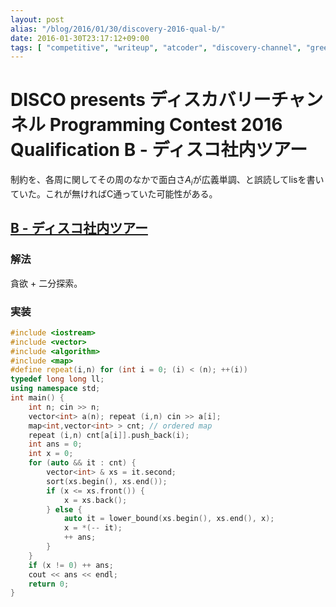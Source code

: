 ```yaml
---
layout: post
alias: "/blog/2016/01/30/discovery-2016-qual-b/"
date: 2016-01-30T23:17:12+09:00
tags: [ "competitive", "writeup", "atcoder", "discovery-channel", "greedy", "binary-search" ]
---
```


# DISCO presents ディスカバリーチャンネル Programming Contest 2016 Qualification B - ディスコ社内ツアー

制約を、各周に関してその周のなかで面白さ$A_i$が広義単調、と誤読してlisを書いていた。これが無ければC通っていた可能性がある。

## [B - ディスコ社内ツアー](https://beta.atcoder.jp/contests/discovery2016-qual/tasks/discovery_2016_qual_b)

### 解法

貪欲 + 二分探索。

### 実装

``` c++
#include <iostream>
#include <vector>
#include <algorithm>
#include <map>
#define repeat(i,n) for (int i = 0; (i) < (n); ++(i))
typedef long long ll;
using namespace std;
int main() {
    int n; cin >> n;
    vector<int> a(n); repeat (i,n) cin >> a[i];
    map<int,vector<int> > cnt; // ordered map
    repeat (i,n) cnt[a[i]].push_back(i);
    int ans = 0;
    int x = 0;
    for (auto && it : cnt) {
        vector<int> & xs = it.second;
        sort(xs.begin(), xs.end());
        if (x <= xs.front()) {
            x = xs.back();
        } else {
            auto it = lower_bound(xs.begin(), xs.end(), x);
            x = *(-- it);
            ++ ans;
        }
    }
    if (x != 0) ++ ans;
    cout << ans << endl;
    return 0;
}
```
